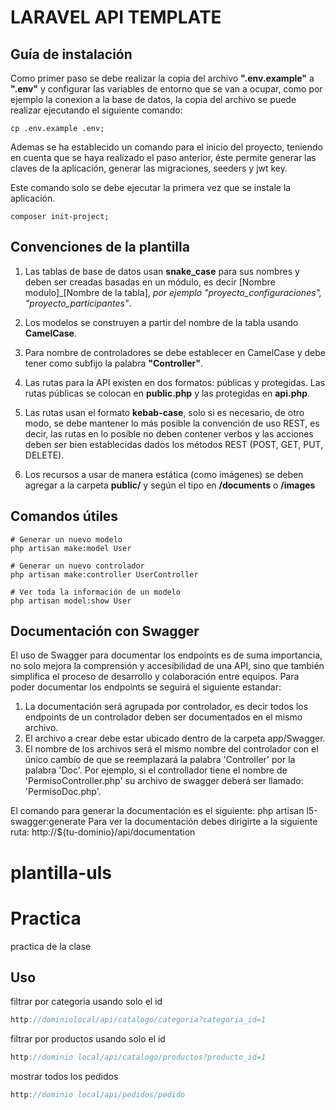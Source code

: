# LARAVEL API TEMPLATE

## Guía de instalación
Como primer paso se debe realizar la copia del archivo **".env.example"** a **".env"** y configurar las variables de entorno que se van a ocupar, como por ejemplo la conexion a la base de datos, la copia del archivo se puede realizar ejecutando el siguiente comando:
````
cp .env.example .env;
````
Ademas se ha establecido un comando para el inicio del proyecto, teniendo en cuenta que se haya realizado el paso anterior, éste permite generar las claves de la aplicación, generar las migraciones, seeders y jwt key.

Este comando solo se debe ejecutar la primera vez que se instale la aplicación.
````
composer init-project;
````
## Convenciones de la plantilla
1. Las tablas de base de datos usan **snake_case** para sus nombres y deben ser creadas basadas en un módulo, es decir [Nombre modulo]_[Nombre de la tabla], *por ejemplo "proyecto_configuraciones", "proyecto_participantes"*.
   
2. Los modelos se construyen a partir del nombre de la tabla usando **CamelCase**.
   
3. Para nombre de controladores se debe establecer en CamelCase y debe tener como subfijo la palabra **"Controller"**.
   
4. Las rutas para la API existen en dos formatos: públicas y protegidas. Las rutas públicas se colocan en **public.php** y las protegidas en **api.php**.
   
5. Las rutas usan el formato **kebab-case**, solo si es necesario, de otro modo, se debe mantener lo más posible la convención de uso REST, es decir, las rutas en lo posible no deben contener verbos y las acciones deben ser bien establecidas dados los métodos REST (POST, GET, PUT, DELETE).
   
6. Los recursos a usar de manera estática (como imágenes) se deben agregar a la carpeta **public/** y según el tipo en **/documents** o **/images**

## Comandos útiles

````
# Generar un nuevo modelo
php artisan make:model User

# Generar un nuevo controlador
php artisan make:controller UserController

# Ver toda la información de un modelo
php artisan model:show User
````

## Documentación con Swagger
El uso de Swagger para documentar los endpoints es de suma importancia, no solo mejora la comprensión y accesibilidad de una API, sino que también simplifica el proceso de desarrollo y colaboración entre equipos.
Para poder documentar los endpoints se seguirá el siguiente estandar: 
1. La documentación será agrupada por controlador, es decir todos los endpoints de un controlador deben ser documentados en el mismo archivo.
2. El archivo a crear debe estar ubicado dentro de la carpeta app/Swagger.
3. El nombre de los archivos será el mismo nombre del controlador con el único cambio de que se reemplazará la palabra 'Controller' por la palabra 'Doc'.
Por ejemplo, si el controllador tiene el nombre de 'PermisoController.php' su archivo de swagger deberá ser llamado: 'PermisoDoc.php'.

El comando para generar la documentación es el siguiente:  php artisan l5-swagger:generate
Para ver la documentación debes dirigirte a la siguiente ruta: http://${tu-dominio}/api/documentation
# plantilla-uls

# Practica

practica de la clase 


## Uso 

filtrar por categoria usando solo el id
```javascript
http://dominiolocal/api/catalogo/categoria?categoria_id=1
```

filtrar por productos usando solo el id
```javascript
http://dominio local/api/catalogo/productos?producto_id=1
```

mostrar todos los pedidos
```javascript
http://dominio local/api/pedidos/pedido
```

